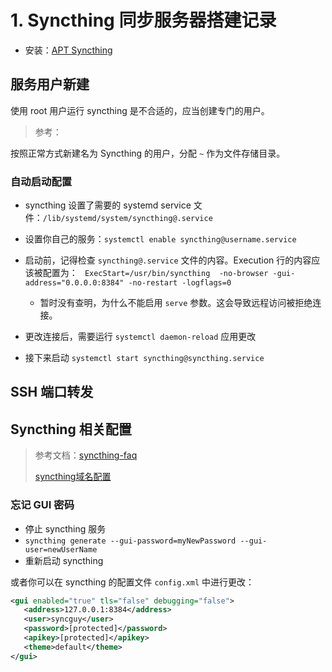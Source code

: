 # 1. Syncthing 同步服务器搭建记录

* 安装：[APT Syncthing](https://apt.syncthing.net/)

## 服务用户新建

使用 root 用户运行 syncthing 是不合适的，应当创建专门的用户。

> 参考：[](https://0xzx.com/2022020423502061657.html)
>
> [](https://www.linuxfordevices.com/tutorials/ubuntu/syncthing-install-and-setup)

按照正常方式新建名为 Syncthing 的用户，分配 `~` 作为文件存储目录。

### 自动启动配置

* syncthing 设置了需要的 systemd service 文件：`/lib/systemd/system/syncthing@.service`
* 设置你自己的服务：`systemctl enable syncthing@username.service`
* 启动前，记得检查 `syncthing@.service` 文件的内容。Execution 行的内容应该被配置为： ` ExecStart=/usr/bin/syncthing  -no-browser -gui-address="0.0.0.0:8384" -no-restart -logflags=0`
  * 暂时没有查明，为什么不能启用 `serve` 参数。这会导致远程访问被拒绝连接。

* 更改连接后，需要运行 `systemctl daemon-reload` 应用更改
* 接下来启动 `systemctl start syncthing@syncthing.service`

## SSH 端口转发

## Syncthing 相关配置

> 参考文档：[syncthing-faq](https://www.mankier.com/7/syncthing-faq)
>
> [syncthing域名配置](https://www.wenjinyu.me/syncthing-accesses-domain-names-through-nginx-anti-proxy/)

### 忘记 GUI 密码

* 停止 syncthing 服务
* `syncthing generate --gui-password=myNewPassword --gui-user=newUserName`
* 重新启动 syncthing

或者你可以在 syncthing 的配置文件 `config.xml` 中进行更改：

```xml
<gui enabled="true" tls="false" debugging="false">
   <address>127.0.0.1:8384</address>
   <user>syncguy</user>
   <password>[protected]</password>
   <apikey>[protected]</apikey>
   <theme>default</theme>
</gui>
```

